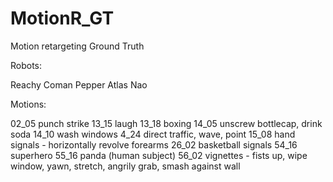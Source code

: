 # MotionR_GT
Motion retargeting Ground Truth 

Robots: 

Reachy
Coman
Pepper
Atlas
Nao

Motions:

02_05 punch strike
13_15 laugh
13_18 boxing
14_05 unscrew bottlecap, drink soda
14_10 wash windows
4_24 direct traffic, wave, point
15_08 hand signals - horizontally revolve forearms
26_02 basketball signals
54_16 superhero
55_16 panda (human subject)
56_02 vignettes - fists up, wipe window, yawn, stretch, angrily grab, smash against wall
